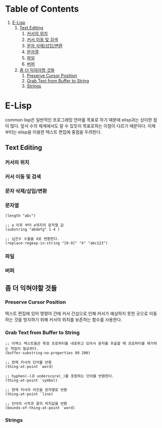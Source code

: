 
# Table of Contents

1.  [E-Lisp](#org9fd0847)
    1.  [Text Editing](#org26a69bb)
        1.  [커서의 위치](#org4e74fbd)
        2.  [커서 이동 및 검색](#orgc5db74e)
        3.  [문자 삭제/삽입/변환](#org4cbdb2a)
        4.  [문자열](#orgc3aa55a)
        5.  [파일](#org3eb1dac)
        6.  [버퍼](#orge5bbc2c)
    2.  [좀 더 익혀야할 것들](#orgc30c6e3)
        1.  [Preserve Cursor Position](#org5b550b5)
        2.  [Grab Text from Buffer to String](#orgecbe236)
        3.  [Strings](#orgd4234fd)


<a id="org9fd0847"></a>

# E-Lisp

common lisp은 일반적인 프로그래밍 언어를 목표로 하기 때문에 elisp과는 상이한 점이 많다.
앞서 수의 체계에서도 알 수 있듯이 목표로하는 이점이 다르기 때문이다. 이제 부터는 elisp을 이용한 텍스트 편집에 중점을 두려한다.


<a id="org26a69bb"></a>

## Text Editing


<a id="org4e74fbd"></a>

### 커서의 위치


<a id="orgc5db74e"></a>

### 커서 이동 및 검색


<a id="org4cbdb2a"></a>

### 문자 삭제/삽입/변환


<a id="orgc3aa55a"></a>

### 문자열

    (length "abc")
    
    ;; a 이후 부터 e까지의 문자열 값
    (substring "abdefg" 1 4 )
    
    ;; 십진수 수들을 X로 변환한다.
    (replace-regexp-in-string "[0-9]" "X" "abc123")


<a id="org3eb1dac"></a>

### 파일


<a id="orge5bbc2c"></a>

### 버퍼


<a id="orgc30c6e3"></a>

## 좀 더 익혀야할 것들


<a id="org5b550b5"></a>

### Preserve Cursor Position

텍스트 편집에 있어 명령어 간에 커서 간섭으로 인해 커서가 예상하지 못한 곳으로 이동하는 것을 방지하기 위해
커서의 위치를 보존하는 함수를 사용한다.


<a id="orgecbe236"></a>

### Grab Text from Buffer to String

    ;; 이맥스 텍스트들은 특정 프로퍼티를 내포하고 있어서 문자를 추출할 때 프로퍼티를 제거하는 작업이 필요하다.
    (buffer-substring-no-properties 99 200)
    
    ;; 현재 커서의 단어를 반환
    (thing-at-point `word)
    
    ;; hyphen(-)과 underscore(_)를 포함하는 단어를 반환한다.
    (thing-at-point `symbol)
    
    ;; 현재 커서의 라인을 문자열로 반환
    (thing-at-point `line)
    
    ;; 단어의 시작과 끝의 위치값을 반환 
    (bounds-of-thing-at-point `word)


<a id="orgd4234fd"></a>

### Strings

